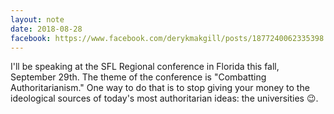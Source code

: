 ```yaml
---
layout: note
date: 2018-08-28
facebook: https://www.facebook.com/derykmakgill/posts/1877240062335398
---
```


I'll be speaking at the SFL Regional conference in Florida this fall, September 29th. The theme  of the conference is "Combatting Authoritarianism." One way to do that is to stop giving your money to the ideological sources of today's most authoritarian ideas: the universities 😉.
